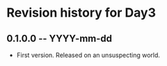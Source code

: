 # Revision history for Day3

## 0.1.0.0 -- YYYY-mm-dd

* First version. Released on an unsuspecting world.
